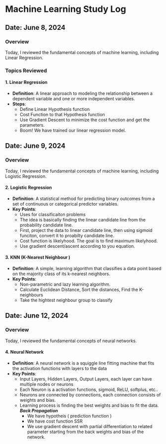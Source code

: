 # Machine Learning Study Log

## Date: June 8, 2024

### Overview
Today, I reviewed the fundamental concepts of machine learning, including Linear Regression.
### Topics Reviewed

#### 1. Linear Regression
- **Definition**: A linear approach to modeling the relationship between a dependent variable and one or more independent variables.
- **Steps**:
  - Define Linear Hypothesis function
  - Cost Function to that Hypothesis function
  - Use Gradient Descent to minimize the cost function and get the parameters.
  - Boom! We have trained our linear regression model. 

## Date: June 9, 2024

### Overview
Today, I reviewed the fundamental concepts of machine learning, including Logistic Regression.

#### 2. Logistic Regression
- **Definition**: A statistical method for predicting binary outcomes from a set of continuous or categorical predictor variables.
- **Key Points**:
  - Uses for classificaiton problems
  - The idea is basically finding the linear candidate line from the probability candidate line. 
  - First, project the data to linear candidate line, then using sigmoid funciton, convert it to proabilty candidate line.
  - Cost function is likelyhood. The goal is to find maximum likelyhood. 
  - Use gradient descent/ascent according to you equation. 

#### 3. KNN (K-Nearest Neighbour )
- **Definition**: A simple, learning algorithm that classifies a data point based on the majority class of its k-nearest neighbors.
- **Key Points**:
  - Non-parametric and lazy learning algorithm.
  - Calculate Euclidean Distance, Sort the distances, Find the K-neighbours
  - Take the hightest neighbour group to classify 

## Date: June 12, 2024

### Overview
Today, I reviewed the fundamental concepts of neural networks. 

#### 4. Neural Network

- **Definition**: A neural network is a squiggle line fitting machine that fits the activation functions with layers to the data
- **Key Points**:
  - Input Layers, Hidden Layers, Output Layers, each layer can have multiple nodes or neurons
  - Each Neuron is a activation functions, sigmoid, ReLU, softplus, etc..
  - Neurons are connected by connections, each connection consists of weights and bias.
  - Learning process is finding the best weights and bias to fit the data. 
  ***Back Propagation***
    - We have hypotheis ( prediction function )
    - We have cost function SSR
    - We use gradient descent with partial differentiation to related parameter starting from the back weights and bias of the network.



